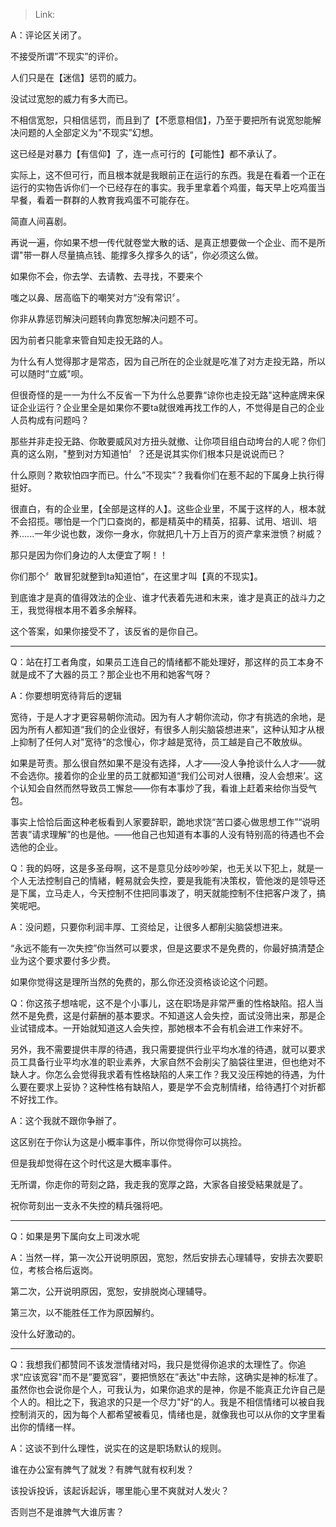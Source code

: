 > Link: 

A：评论区关闭了。

不接受所谓”不现实”的评价。

人们只是在【迷信】惩罚的威力。

没试过宽恕的威力有多大而已。

不相信宽恕，只相信惩罚，而且到了【不愿意相信】，乃至于要把所有说宽恕能解决问题的人全部定义为"不现实”幻想。

这已经是对暴力【有信仰】了，连一点可行的【可能性】都不承认了。

实际上，这不但可行，而且根本就是我眼前正在运行的东西。我是在看着一个正在运行的实物告诉你们一个已经存在的事实。我手里拿着个鸡蛋，每天早上吃鸡蛋当早餐，看着一群群的人教育我鸡蛋不可能存在。

简直人间喜剧。

再说一遍，你如果不想一传代就卷堂大散的话、是真正想要做一个企业、而不是所谓"带一群人尽量搞点钱、能撑多久撑多久的话”，你必须这么做。

如果你不会，你去学、去请教、去寻找，不要来个

嗤之以鼻、居高临下的嘲笑对方“没有常识〞。

你非从靠惩罚解決问题转向靠宽恕解决问题不可。

因为前者只能拿来管自知走投无路的人。

为什么有人觉得那才是常态，因为自己所在的企业就是吃准了对方走投无路，所以可以随时”立威"呗。

但很奇怪的是一一为什么不反省一下为什么总要靠“谅你也走投无路"这种底牌来保证企业运行？企业里全是如果你不要ta就很难再找工作的人，不觉得是自己的企业人员构成有问题吗？

那些并非走投无路、你敢要威风对方扭头就撤、让你项目组白动垮台的人呢？你们真的这么刚，"整到对方知道怕〞？还是说其实你们根本只是说说而已？

什么原则？欺软怕四字而已。什么”不现实”？我看你们在惹不起的下属身上执行得挺好。

很直白，有的企业里，【全部是这样的人】。这些企业里，不属于这样的人，根本就不会招揽。哪怕是一个门口查岗的，都是精英中的精英，招募、试用、培训、培养......一年少说也数，泼你一身水，你就把几十万上百万的资产拿来泄愤？树威？

那只是因为你们身边的人太便宜了啊！！

你们那个〞敢冒犯就整到ta知道怕”，在这里才叫【真的不现实】。

到底谁才是真的值得效法的企业、谁才代表着先进和末来，谁才是真正的战斗力之王，我觉得根本用不着多余解释。

这个答案，如果你接受不了，该反省的是你自己。

---

Q：站在打工者角度，如果员工连自己的情绪都不能处理好，那这样的员工本身不就是成不了大器的员工？那企业也不用和她客气呀？

A：你要想明宽待背后的逻辑

宽待，于是人才才更容易朝你流动。因为有人才朝你流动，你才有挑选的余地，是因为所有人都知道“我们的企业很好，有很多人削尖脑袋想进来”，这种认知才从根上抑制了任何人对"宽待“的念慢心，你才越是宽待，员工越是自己不敢放纵。

如果是苛责。那么很自然如果不是没有选择，人才——没人争抢谈什么人才——就不会选你。接着你的企业里的员工就都知道“我们公司对人很糟，没人会想来’。这个认知会自然而然导致员工懈怠——你有本事炒了我，看谁上赶着来给你当受气包。

事实上恰恰后面这种老板看到人家要辞职，跪地求饶“苦口婆心做思想工作”“说明苦衷”请求理解”的也是他。——他自己也知道有本事的人没有特别高的待遇也不会选他的企业。

Q：我的妈呀，这是多圣母啊，这不是意见分歧吵吵架，也无关以下犯上，就是一个人无法控制自己的情緒，軽易就会失控，要是我能有决策权，管他泼的是领导还是下属，立马走人，今天控制不住把同事泼了，明天就能控制不住把客户泼了，搞笑呢吧。

A：没问题，只要你利润丰厚、工资给足，让很多人都削尖脑袋想进来。

“永远不能有一次失控”你当然可以要求，但是这要求不是免费的，你最好搞清楚企业为这个要求要付多少费。

如果你觉得这是理所当然的免费的，那么你还没资格谈论这个问题。

Q：你这孩子想啥呢，这不是个小事儿，这在职场是非常严重的性格缺陷。招人当然不是免费，这是付薪酬的基本要求。不知道这人会失控，面试没筛出来，那是企业试错成本。一开始就知道这人会失控，那她根本不会有机会进工作来好不。

另外，我不需要提供丰厚的待遇，我只需要提供行业平均水准的待遇，就可以要求员工具备行业平均水准的职业素养，大家自然不会削尖了脑袋往里进，但也绝对不缺人才。你怎么会觉得我求着有性格缺陷的人来工作？我又没压榨她的待遇，为什么要在要求上妥协？这种性格有缺陷人，要是学不会克制情绪，给待遇打个对折都不好找工作。

A：这个我就不跟你争辦了。

这区别在于你认为这是小概率事件，所以你觉得你可以挑捡。

但是我却觉得在这个时代这是大概率事件。

无所谓，你走你的苛刻之路，我走我的宽厚之路，大家各自接受結果就是了。

祝你苛刻出一支永不失控的精兵强将吧。

---

Q：如果是男下属向女上司泼水呢

A：当然一样，第一次公开说明原因，宽恕，然后安排去心理辅导，安排去次要职位，考核合格后返岗。

第二次，公开说明原因，宽恕，安排脱岗心理辅导。

第三次，以不能胜任工作为原因解约。

没什么好激动的。

---

Q：我想我们都赞同不该发泄情绪对吗，我只是觉得你追求的太理性了。你追求“应该宽容"而不是”要宽容”，要把愤怒在”表达"中去除，这确实是神的标准了。虽然你也会说你是个人，可我认为，如果你追求的是神，你是不能真正允许自己是个人的。相比之下，我追求的只是一个尽力"好“的人。我是不相信情绪可以被自我控制消灭的，因为每个人都希望被看见，情绪也是，就像我也可以从你的文字里看出你的情绪一样。

A：这谈不到什么理性，说实在的这是职场默认的规则。

谁在办公室有脾气了就发？有脾气就有权利发？

该投诉投诉，该起诉起诉，哪里能心里不爽就对人发火？

否则岂不是谁脾气大谁厉害？
